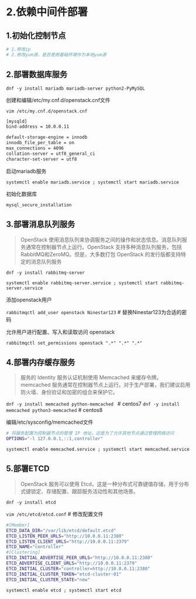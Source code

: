 # 2.依赖中间件部署

## 1.初始化控制节点

```bash
# 1.修改ip
# 2.修改yum源，是否使用基础环境作为本地yum源
```

## 2.部署数据库服务

`dnf -y install mariadb mariadb-server python2-PyMySQL`

创建和编辑/etc/my.cnf.d/openstack.cnf文件

`vim /etc/my.cnf.d/openstack.cnf`

```bash
[mysqld]
bind-address = 10.0.0.11

default-storage-engine = innodb
innodb_file_per_table = on
max_connections = 4096
collation-server = utf8_general_ci
character-set-server = utf8

```

启动mariadb服务

`systemctl enable mariadb.service ; systemctl start mariadb.service`

初始化数据库

`mysql_secure_installation`

## 3.部署消息队列服务

> OpenStack 使用消息队列来协调服务之间的操作和状态信息。消息队列服务通常在控制器节点上运行。OpenStack 支持多种消息队列服务，包括RabbitMQ和ZeroMQ。但是，大多数打包 OpenStack 的发行版都支持特定的消息队列服务

`dnf -y install rabbitmq-server`

`systemctl enable rabbitmq-server.service ; systemctl start rabbitmq-server.service`

添加openstack用户

`rabbitmqctl add_user openstack Ninestar123` # 替换Ninestar123为合适的密码

允许用户进行配置、写入和读取访问 openstack

`rabbitmqctl set_permissions openstack ".*" ".*" ".*"`

## 4.部署内存缓存服务

> 服务的 Identity 服务认证机制使用 Memcached 来缓存令牌。memcached 服务通常在控制器节点上运行。对于生产部署，我们建议启用防火墙、身份验证和加密的组合来保护它。

`dnf -y install memcached python-memcached ​`      # centos7
`dnf -y install memcached python3-memcached`      # centos8

编辑/etc/sysconfig/memcached文件

```bash
# 将服务配置为控制器节点的管理 IP 地址。这是为了允许其他节点通过管理网络访问
OPTIONS="-l 127.0.0.1,::1,controller"

```

`systemctl enable memcached.service ; systemctl start memcached.service`

## 5.部署ETCD

> OpenStack 服务可以使用 Etcd，这是一种分布式可靠键值存储，用于分布式键锁定、存储配置、跟踪服务活动性和其他场景。

`dnf -y install etcd`

`vim /etc/etcd/etcd.conf`  # 修改配置文件&#x20;

```bash
#[Member]
ETCD_DATA_DIR="/var/lib/etcd/default.etcd"
ETCD_LISTEN_PEER_URLS="http://10.0.0.11:2380"
ETCD_LISTEN_CLIENT_URLS="http://10.0.0.11:2379"
ETCD_NAME="controller"
#[Clustering]
ETCD_INITIAL_ADVERTISE_PEER_URLS="http://10.0.0.11:2380"
ETCD_ADVERTISE_CLIENT_URLS="http://10.0.0.11:2379"
ETCD_INITIAL_CLUSTER="controller=http://10.0.0.11:2380"
ETCD_INITIAL_CLUSTER_TOKEN="etcd-cluster-01"
ETCD_INITIAL_CLUSTER_STATE="new"

```

`systemctl enable etcd ; systemctl start etcd`

